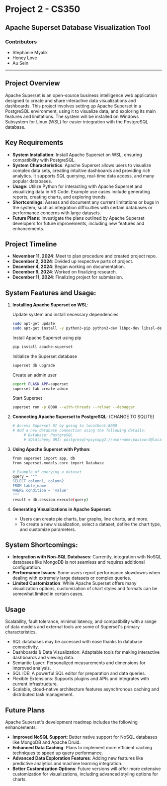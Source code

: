 # Project 2 - CS350

## Apache Superset Database Visualization Tool

### Contributors
- Stephanie Myalik
- Honey Love
- Au Sein

--- 

## Project Overview
Apache Superset is an open-source business intelligence web application designed to create and share interactive data visualizations and dashboards. This project involves setting up Apache Superset in a PostgreSQL environment, using it to visualize data, and exploring its main features and limitations. The system will be installed on Windows Subsystem for Linux (WSL) for easier integration with the PostgreSQL database.

## Key Requirements
- **System Installation**: Install Apache Superset on WSL, ensuring compatibility with PostgreSQL.
- **System Characteristics**: Apache Superset allows users to visualize complex data sets, creating intuitive dashboards and providing rich analytics. It supports SQL querying, real-time data access, and many popular databases.
- **Usage**: Utilize Python for interacting with Apache Superset and visualizing data in VS Code. Example use cases include generating reports, creating charts, and exploring trends.
- **Shortcomings**: Assess and document any current limitations or bugs in the system, such as integration difficulties with certain databases or performance concerns with large datasets.
- **Future Plans**: Investigate the plans outlined by Apache Superset developers for future improvements, including new features and enhancements.

## Project Timeline
- **November 11, 2024**: Meet to plan procedure and created project repo. 
- **December 2, 2024**: Divided up respective parts of project.
- **December 4, 2024**: Began working on documentation. 
- **December 9, 2024**: Worked on finalizing research. 
- **December 11, 2024**: Finalizing project for submission.

## System Features and Usage:

1. **Installing Apache Superset on WSL**:
     
     Update system and install necessary dependencies
     ``` bash
     sudo apt-get update
     sudo apt-get install -y python3-pip python3-dev libpq-dev libssl-dev
     ```

     Install Apache Superset using pip
     ``` bash
     pip install apache-superset
     ```

     Initialize the Superset database
     ``` bash
     superset db upgrade
     ```

     Create an admin user
     ``` bash
     export FLASK_APP=superset
     superset fab create-admin
     ```

     Start Superset
     ``` bash
     superset run -p 8088 --with-threads --reload --debugger
     ```

2. **Connecting Apache Superset to PostgreSQL**: (CHANGE TO SQLITE)

     ``` bash
     # Access Superset UI by going to localhost:8088
     # Add a new database connection using the following details:
          # Database: PostgreSQL
          # SQLAlchemy URI: postgresql+psycopg2://username:password@localhost:5432/database_name
     ```

3. **Using Apache Superset with Python**:

     ``` bash
     from superset import app, db
     from superset.models.core import Database

     # Example of querying a dataset
     query = """
     SELECT column1, column2
     FROM table_name
     WHERE condition = 'value'
     """
     result = db.session.execute(query)
     ```

4. **Generating Visualizations in Apache Superset:**
   - Users can create pie charts, bar graphs, line charts, and more.
   - To create a new visualization, select a dataset, define the chart type, and customize parameters.

## System Shortcomings:

- **Integration with Non-SQL Databases**: Currently, integration with NoSQL databases like MongoDB is not seamless and requires additional configuration.
- **Performance Issues**: Some users report performance slowdowns when dealing with extremely large datasets or complex queries.
- **Limited Customization**: While Apache Superset offers many visualization options, customization of chart styles and formats can be somewhat limited in certain cases.

## Usage
Scalability, fault tolerance, minimal latency, and compatibility with a range of data models and external tools are some of Superset's primary characteristics.
- SQL databases may be accessed with ease thanks to database connectivity.
- Dashboards & Data Visualization: Adaptable tools for making interactive dashboards and viewing data.
- Semantic Layer: Personalized measurements and dimensions for improved analysis.
- SQL IDE: A powerful SQL editor for preparation and data queries.
- Flexible Extensions: Supports plugins and APIs and integrates with current infrastructure.
- Scalable, cloud-native architecture features asynchronous caching and distributed task management.
## Future Plans

Apache Superset's development roadmap includes the following enhancements:

 - **Improved NoSQL Support**: Better native support for NoSQL databases like MongoDB and Apache Druid.
- **Enhanced Data Caching**: Plans to implement more efficient caching techniques to speed up query performance.
- **Advanced Data Exploration Features**: Adding new features like predictive analytics and machine learning integration.
- **Better Customization Options**: Future versions will offer more extensive customization for visualizations, including advanced styling options for charts.
